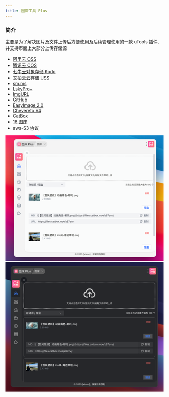 ```yaml
---
title: 图床工具 Plus
---
```

### 简介

主要是为了解决图片及文件上传后方便使用及后续管理使用的一款 uTools 插件, 并支持市面上大部分上传存储源

- [阿里云 OSS](https://www.aliyun.com/product/oss)
- [腾讯云 COS](https://cloud.tencent.com/product/cos)
- [七牛云对象存储 Kodo](https://www.qiniu.com/products/kodo)
- [又拍云云存储 USS](https://www.upyun.com/products/file-storage)
- [sm.ms](https://smms.app/)
- [LskyPro+](https://www.lsky.pro/)
- [ImgURL](https://www.imgurl.org/vip/manage/upload)
- [GitHub](https://github.com/)
- [EasyImage 2.0](https://github.com/icret/EasyImages2.0)
- [Chevereto V4](https://chevereto.com/)
- [CatBox](https://catbox.moe/)
- [16 图床](https://111666.best/)
- aws-S3 协议

![](./image/main-01.png)
![](./image/main-02.png)

